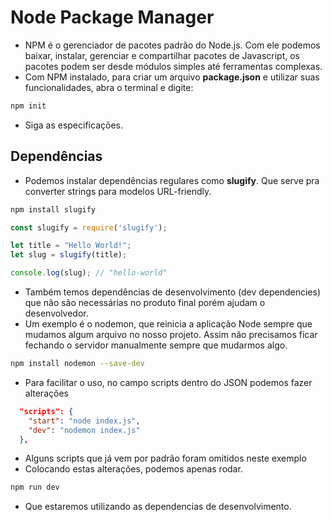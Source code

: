 # Node Package Manager

* NPM é o gerenciador de pacotes padrão do Node.js. Com ele podemos baixar, instalar, gerenciar e compartilhar pacotes de Javascript, os pacotes podem ser desde módulos simples até ferramentas complexas.
* Com NPM instalado, para criar um arquivo __package.json__ e utilizar suas funcionalidades, abra o terminal e digite:

```bash
npm init
```

* Siga as especificações.

## Dependências

* Podemos instalar dependências regulares como __slugify__. Que serve pra converter strings para modelos URL-friendly.

```bash
npm install slugify
```
```Javascript
const slugify = require('slugify');

let title = "Hello World!";
let slug = slugify(title);

console.log(slug); // "hello-world"
```

* Também temos dependências de desenvolvimento (dev dependencies) que não são necessárias no produto final porém ajudam o desenvolvedor.
* Um exemplo é o nodemon, que reinicia a aplicação Node sempre que mudamos algum arquivo no nosso projeto. Assim não precisamos ficar fechando o servidor manualmente sempre que mudarmos algo.

```bash
npm install nodemon --save-dev
```

* Para facilitar o uso, no campo scripts dentro do JSON podemos fazer alterações

```JSON
  "scripts": {
    "start": "node index.js",
    "dev": "nodemon index.js" 
  },
```

* Alguns scripts que já vem por padrão foram omitidos neste exemplo
* Colocando estas alterações, podemos apenas rodar.

```bash
npm run dev
```

* Que estaremos utilizando as dependencias de desenvolvimento.